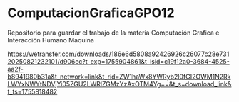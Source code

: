 # ComputacionGraficaGPO12
Repositorio para guardar el trabajo de la materia Computación Grafica e Interacción Humano Maquina

https://wetransfer.com/downloads/186e6d5808a92426926c26077c28e73120250821232101/d906ec?t_exp=1755904861&t_lsid=c19f12a0-3684-4525-aa2f-b8941980b31a&t_network=link&t_rid=ZW1haWx8YWRyb2l0fGI2OWM1N2RkLWYxNWYtNDVjYi05ZGU2LWRlZGMzYzAxOTM4Yg==&t_s=download_link&t_ts=1755818482
